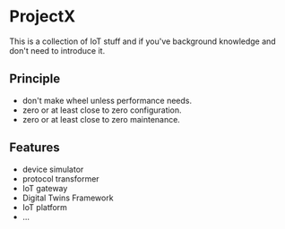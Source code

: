 # ProjectX
This is a collection of IoT stuff and if you've background knowledge and don't need to introduce it.

## Principle
* don't make wheel unless performance needs.
* zero or at least close to zero configuration.
* zero or at least close to zero maintenance.

## Features
* device simulator
* protocol transformer
* IoT gateway
* Digital Twins Framework
* IoT platform
* ...

